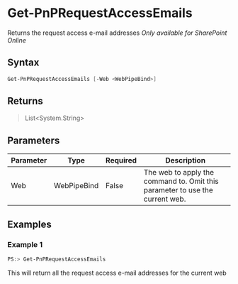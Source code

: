 # Get-PnPRequestAccessEmails
Returns the request access e-mail addresses
*Only available for SharePoint Online*
## Syntax
```powershell
Get-PnPRequestAccessEmails [-Web <WebPipeBind>]
```


## Returns
>List<System.String>

## Parameters
Parameter|Type|Required|Description
---------|----|--------|-----------
|Web|WebPipeBind|False|The web to apply the command to. Omit this parameter to use the current web.|
## Examples

### Example 1
```powershell
PS:> Get-PnPRequestAccessEmails
```
This will return all the request access e-mail addresses for the current web
